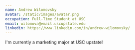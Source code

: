 ```yaml
---
name: Andrew Wilomovsky
avatar: /static/images/avatar.png
occupation: Full-Time Student at USC
email: wilomova@email.uscupstate.edu
linkedin: https://www.linkedin.com/in/andrew-wilomovsky/
---
```


I'm currently a marketing major at USC upstate!

